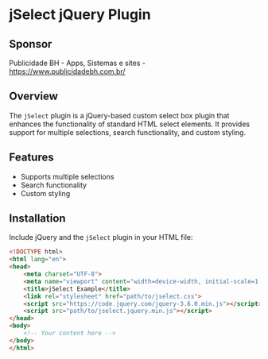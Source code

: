 # jSelect jQuery Plugin

## Sponsor
Publicidade BH - Apps, Sistemas e sites - https://www.publicidadebh.com.br/

## Overview

The `jSelect` plugin is a jQuery-based custom select box plugin that enhances the functionality of standard HTML select elements. It provides support for multiple selections, search functionality, and custom styling.

## Features

- Supports multiple selections
- Search functionality
- Custom styling

## Installation

Include jQuery and the `jSelect` plugin in your HTML file:

```html
<!DOCTYPE html>
<html lang="en">
<head>
    <meta charset="UTF-8">
    <meta name="viewport" content="width=device-width, initial-scale=1.0">
    <title>jSelect Example</title>
    <link rel="stylesheet" href="path/to/jselect.css">
    <script src="https://code.jquery.com/jquery-3.6.0.min.js"></script>
    <script src="path/to/jselect.jquery.min.js"></script>
</head>
<body>
    <!-- Your content here -->
</body>
</html>